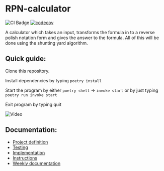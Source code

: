 # RPN-calculator
![CI Badge](https://github.com/KalleHahl/tiralabra/workflows/CI/badge.svg) [![codecov](https://codecov.io/gh/KalleHahl/tiralabra/branch/main/graph/badge.svg?token=D9XSGLPQI0)](https://codecov.io/gh/KalleHahl/tiralabra)

A calculator which takes an input, transforms the formula in to a reverse polish notation form and gives the answer to the formula. All of this will be done using the shunting yard algorithm.
## Quick guide:
Clone this repository.

Install dependencies by typing ```poetry install```

Start the program by either ```poetry shell``` &rarr; ```invoke start``` or by just typing ```poetry run invoke start```

Exit program by typing quit

![Video](https://github.com/KalleHahl/tiralabra/blob/main/documentation/data/Screencast%20from%2010-02-23%2017_38_26.gif)
## Documentation:
- [Project definition](https://github.com/KalleHahl/tiralabra/blob/main/documentation/definition.md)
- [Testing](https://github.com/KalleHahl/tiralabra/blob/main/documentation/testing.md)
- [Implementation](https://github.com/KalleHahl/tiralabra/blob/main/documentation/implementation.md)
- [Instructions](https://github.com/KalleHahl/tiralabra/blob/main/documentation/instructions.md)
- [Weekly documentation](https://github.com/KalleHahl/tiralabra/blob/main/documentation/weeklydocumentation.md)
